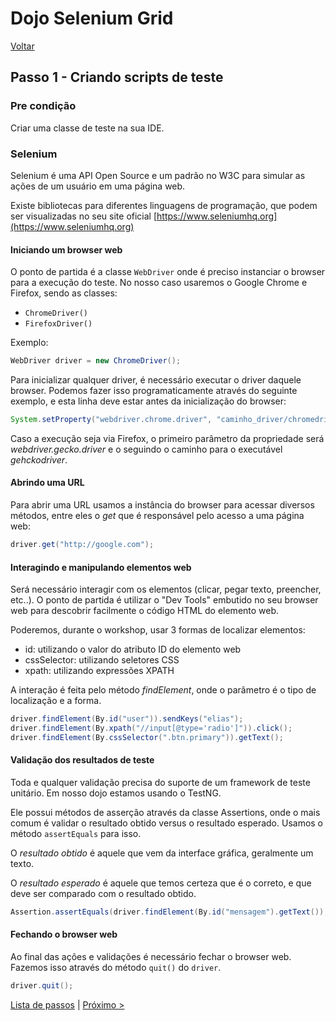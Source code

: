# Dojo Selenium Grid

[Voltar](index.md)

## Passo 1 - Criando scripts de teste

### Pre condição

Criar uma classe de teste na sua IDE.

### Selenium

Selenium é uma API Open Source e um padrão no W3C para simular as ações de um usuário em uma página web.

Existe bibliotecas para diferentes linguagens de programação, que podem ser visualizadas no seu site oficial [https://www.seleniumhq.org](https://www.seleniumhq.org)

#### Iniciando um browser web

O ponto de partida é a classe `WebDriver` onde é preciso instanciar o browser para a execução do teste. No nosso caso usaremos o Google Chrome e Firefox, sendo as classes:

* `ChromeDriver()`
* `FirefoxDriver()`

Exemplo:

```java
WebDriver driver = new ChromeDriver();
```

Para inicializar qualquer driver, é necessário executar o driver daquele browser. Podemos fazer isso programaticamente através do seguinte exemplo, e esta linha deve estar antes da inicialização do browser:

```java
System.setProperty("webdriver.chrome.driver", "caminho_driver/chromedriver.exe");
```

Caso a execução seja via Firefox, o primeiro parâmetro da propriedade será _webdriver.gecko.driver_ e o seguindo o caminho para o executável _gehckodriver_.

#### Abrindo uma URL

Para abrir uma URL usamos a instância do browser para acessar diversos métodos, entre eles o _get_ que é responsável pelo acesso a uma página web:

```java
driver.get("http://google.com");
```

#### Interagindo e manipulando elementos web

Será necessário interagir com os elementos (clicar, pegar texto, preencher, etc..). O ponto de partida é utilizar o "Dev Tools" embutido no seu browser web para descobrir facilmente o código HTML do elemento web.

Poderemos, durante o workshop, usar 3 formas de localizar elementos:

* id: utilizando o valor do atributo ID do elemento web
* cssSelector: utilizando seletores CSS
* xpath: utilizando expressões XPATH

A interação é feita pelo método _findElement_, onde o parâmetro é o tipo de localização e a forma.

```java
driver.findElement(By.id("user")).sendKeys("elias");
driver.findElement(By.xpath("//input[@type='radio']")).click();
driver.findElement(By.cssSelector(".btn.primary")).getText();
```

#### Validação dos resultados de teste

Toda e qualquer validação precisa do suporte de um framework de teste unitário. Em nosso dojo estamos usando o TestNG.

Ele possui métodos de asserção através da classe Assertions, onde o mais comum é validar o resultado obtido versus o resultado esperado. Usamos o método `assertEquals` para isso.

O _resultado obtido_ é aquele que vem da interface gráfica, geralmente um texto.

O _resultado esperado_ é aquele que temos certeza que é o correto, e que deve ser comparado com o resultado obtido.

```java
Assertion.assertEquals(driver.findElement(By.id("mensagem").getText()), "Salvo com sucesso!");
```

#### Fechando o browser web

Ao final das ações e validações é necessário fechar o browser web.
Fazemos isso através do método `quit()` do `driver`.

```java
driver.quit();
```

[Lista de passos](index.md) | [Próximo >](passo2.md)